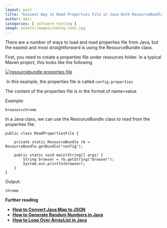 ```yaml
---
layout: post
title: "Easiest Way to Read Properties File in Java With ResourceBundle"
author: Amir
categories: [ software testing ]
image: assets/images/coming-soon.jpg
---
```


There are a number of ways to load and read properties file from Java, but the easiest and most straightforward is using the ResourceBundle class.

First, you need to create a properties file under resources folder. In a typical Maven project, this looks like the following

[![resourcebundle properties file](http://www.testingexcellence.com/wp-content/uploads/2017/06/Screen-Shot-2017-06-11-at-22.33.47-300x121.png)](http://www.testingexcellence.com/wp-content/uploads/2017/06/Screen-Shot-2017-06-11-at-22.33.47.png)

 In this example, the properties file is called `config.properties`

The content of the properties file is in the format of name=value

Example:

    browser=chrome

In a Java class, we can use the ResourceBundle class to read from the properties file:

    public class ReadPropertiesFile {

        private static ResourceBundle rb = ResourceBundle.getBundle("config");

        public static void main(String[] args) {
            String browser = rb.getString("browser");
            System.out.println(browser);
        }
    }

Output:

    chrome

**Further reading**

*   **[How to Convert Java Map to JSON](https://www.testingexcellence.com/how-to-convert-java-map-to-json/)**
*   **[How to Generate Random Numbers in Java](https://www.testingexcellence.com/java-random-number/)**
*   **[How to Loop Over ArrayList in Java](https://www.testingexcellence.com/java-loop-arraylist/)**